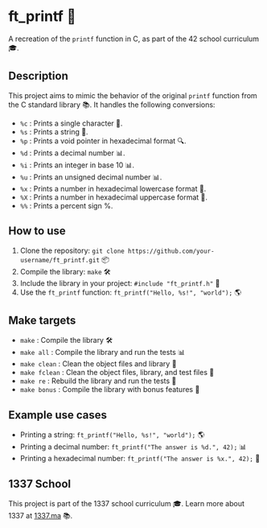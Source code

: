 # ft_printf 📝 #

A recreation of the `printf` function in C, as part of the 42 school curriculum 🎓.

**Description**
---------------

This project aims to mimic the behavior of the original `printf` function from the C standard library 📚. It handles the following conversions:

* `%c` : Prints a single character 📝.
* `%s` : Prints a string 📄.
* `%p` : Prints a void pointer in hexadecimal format 🔍.
* `%d` : Prints a decimal number 📊.
* `%i` : Prints an integer in base 10 📊.
* `%u` : Prints an unsigned decimal number 📊.
* `%x` : Prints a number in hexadecimal lowercase format 🔑.
* `%X` : Prints a number in hexadecimal uppercase format 🔑.
* `%%` : Prints a percent sign %.

**How to use**
--------------

1. Clone the repository: `git clone https://github.com/your-username/ft_printf.git` 📦
2. Compile the library: `make` 🛠️
3. Include the library in your project: `#include "ft_printf.h"` 📝
4. Use the `ft_printf` function: `ft_printf("Hello, %s!", "world");` 🌎

**Make targets**
----------------

* `make` : Compile the library 🛠️
* `make all` : Compile the library and run the tests 📊
* `make clean` : Clean the object files and library 🧹
* `make fclean` : Clean the object files, library, and test files 🧹
* `make re` : Rebuild the library and run the tests 🔁
* `make bonus` : Compile the library with bonus features 🎁

**Example use cases**
--------------------

* Printing a string: `ft_printf("Hello, %s!", "world");` 🌎
* Printing a decimal number: `ft_printf("The answer is %d.", 42);` 📊
* Printing a hexadecimal number: `ft_printf("The answer is %x.", 42);` 🔑

**1337 School**
-------------

This project is part of the 1337 school curriculum 🎓. Learn more about 1337 at [1337.ma](https://1337.ma) 📚.
